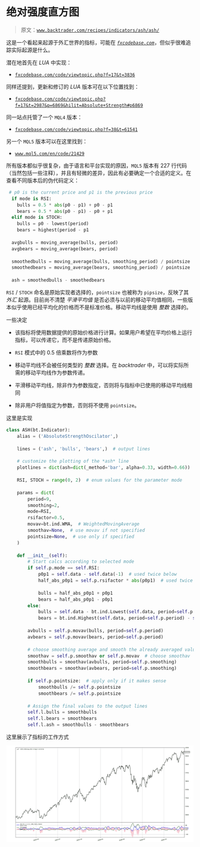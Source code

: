 # 绝对强度直方图

> 原文：[`www.backtrader.com/recipes/indicators/ash/ash/`](https://www.backtrader.com/recipes/indicators/ash/ash/)

这是一个看起来起源于外汇世界的指标，可能在 *[`fxcodebase.com`](http://fxcodebase.com)*，但似乎很难追踪实际起源是什么。

潜在地首先在 *LUA* 中实现：

+   [`fxcodebase.com/code/viewtopic.php?f=17&t=3836`](http://fxcodebase.com/code/viewtopic.php?f=17&t=3836)

同样还提到，更新和修订的 *LUA* 版本可在以下位置找到：

+   [`fxcodebase.com/code/viewtopic.php?f=17&t=2987&p=6869&hilit=Absolute+Strength#p6869`](http://fxcodebase.com/code/viewtopic.php?f=17&t=2987&p=6869&hilit=Absolute+Strength#p6869)

同一站点托管了一个 `MQL4` 版本：

+   [`fxcodebase.com/code/viewtopic.php?f=38&t=61541`](http://fxcodebase.com/code/viewtopic.php?f=38&t=61541)

另一个 `MQL5` 版本可以在这里找到：

+   [`www.mql5.com/en/code/21429`](https://www.mql5.com/en/code/21429)

所有版本都似乎很复杂，由于语言和平台实现的原因，`MQL5` 版本有 227 行代码（当然包括一些注释），并且有轻微的差异，因此有必要确定一个合适的定义。在查看不同版本后的伪代码定义：

```py
 # p0 is the current price and p1 is the previous price
  if mode is RSI:
    bulls = 0.5 * abs(p0 - p1) + p0 - p1
    bears = 0.5 * abs(p0 - p1) - p0 + p1
  elif mode is STOCH:
    bulls = p0 - lowest(period)
    bears = highest(period - p1

  avgbulls = moving_average(bulls, period)
  avgbears = moving_average(bears, period)

  smoothedbulls = moving_average(bulls, smoothing_period) / pointsize
  smoothedbears = moving_average(bears, smoothing_period) / pointsize

  ash = smoothedbulls - smoothedbears
```

`RSI` / `STOCH` 命名是原始实现者选择的，`pointsize` 也被称为 `pipsize`，反映了其 *外汇* 起源。目前尚不清楚 *平滑平均值* 是否必须与以前的移动平均值相同，一些版本似乎使用已经平均化的价格而不是标准价格。移动平均线是使用 *整数* 选择的。

一些决定

+   该指标将使用数据提供的原始价格进行计算。如果用户希望在平均价格上运行指标，可以传递它，而不是传递原始价格。

+   `RSI` 模式中的 0.5 倍乘数将作为参数

+   移动平均线不会被任何类型的 *整数* 选择。在 *backtrader* 中，可以将实际所需的移动平均线作为参数传递。

+   平滑移动平均线，除非作为参数指定，否则将与指标中已使用的移动平均线相同

+   除非用户将值指定为参数，否则将不使用 `pointsize`。

这里是实现

```py
class ASH(bt.Indicator):
    alias = ('AbsoluteStrengthOscilator',)

    lines = ('ash', 'bulls', 'bears',)  # output lines

    # customize the plotting of the *ash* line
    plotlines = dict(ash=dict(_method='bar', alpha=0.33, width=0.66))

    RSI, STOCH = range(0, 2)  # enum values for the parameter mode

    params = dict(
        period=9,
        smoothing=2,
        mode=RSI,
        rsifactor=0.5,
        movav=bt.ind.WMA,  # WeightedMovingAverage
        smoothav=None,  # use movav if not specified
        pointsize=None,  # use only if specified
    )

    def __init__(self):
        # Start calcs according to selected mode
        if self.p.mode == self.RSI:
            p0p1 = self.data - self.data(-1)  # used twice below
            half_abs_p0p1 = self.p.rsifactor * abs(p0p1)  # used twice below

            bulls = half_abs_p0p1 + p0p1
            bears = half_abs_p0p1 - p0p1
        else:
            bulls = self.data - bt.ind.Lowest(self.data, period=self.p.period)
            bears = bt.ind.Highest(self.data, period=self.p.period) - self.data

        avbulls = self.p.movav(bulls, period=self.p.period)
        avbears = self.p.movav(bears, period=self.p.period)

        # choose smoothing average and smooth the already averaged values
        smoothav = self.p.smoothav or self.p.movav  # choose smoothav
        smoothbulls = smoothav(avbulls, period=self.p.smoothing)
        smoothbears = smoothav(avbears, period=self.p.smoothing)

        if self.p.pointsize:  # apply only if it makes sense
            smoothbulls /= self.p.pointsize
            smoothbears /= self.p.pointsize

        # Assign the final values to the output lines
        self.l.bulls = smoothbulls
        self.l.bears = smoothbears
        self.l.ash = smoothbulls - smoothbears
```

这里展示了指标的工作方式

![ASH View](img/4ae3bc56070937641c791efa59548b47.png)
